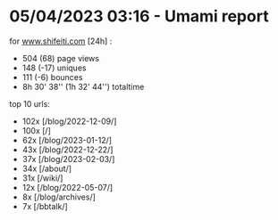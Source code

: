 # 05/04/2023 03:16 - Umami report
for www.shifeiti.com [24h] :

 - 504 (68) page views
 - 148 (-17) uniques
 - 111 (-6) bounces
 - 8h 30' 38'' (1h 32' 44'') totaltime


top 10 urls:
 - 102x [/blog/2022-12-09/]
 - 100x [/]
 - 62x [/blog/2023-01-12/]
 - 43x [/blog/2022-12-22/]
 - 37x [/blog/2023-02-03/]
 - 34x [/about/]
 - 31x [/wiki/]
 - 12x [/blog/2022-05-07/]
 - 8x [/blog/archives/]
 - 7x [/bbtalk/]


